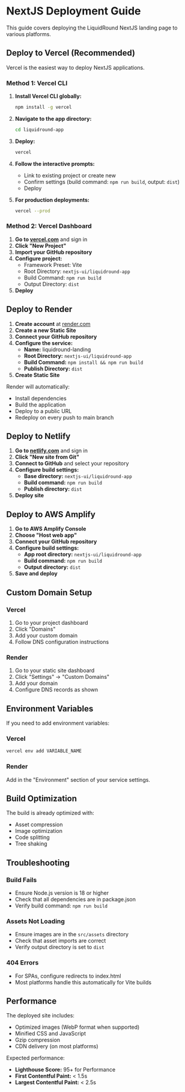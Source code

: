 # NextJS Deployment Guide

This guide covers deploying the LiquidRound NextJS landing page to various platforms.

## Deploy to Vercel (Recommended)

Vercel is the easiest way to deploy NextJS applications.

### Method 1: Vercel CLI

1. **Install Vercel CLI globally:**
   ```bash
   npm install -g vercel
   ```

2. **Navigate to the app directory:**
   ```bash
   cd liquidround-app
   ```

3. **Deploy:**
   ```bash
   vercel
   ```

4. **Follow the interactive prompts:**
   - Link to existing project or create new
   - Confirm settings (build command: `npm run build`, output: `dist`)
   - Deploy

5. **For production deployments:**
   ```bash
   vercel --prod
   ```

### Method 2: Vercel Dashboard

1. **Go to [vercel.com](https://vercel.com)** and sign in
2. **Click "New Project"**
3. **Import your GitHub repository**
4. **Configure project:**
   - Framework Preset: Vite
   - Root Directory: `nextjs-ui/liquidround-app`
   - Build Command: `npm run build`
   - Output Directory: `dist`
5. **Deploy**

## Deploy to Render

1. **Create account** at [render.com](https://render.com)
2. **Create a new Static Site**
3. **Connect your GitHub repository**
4. **Configure the service:**
   - **Name:** liquidround-landing
   - **Root Directory:** `nextjs-ui/liquidround-app`
   - **Build Command:** `npm install && npm run build`
   - **Publish Directory:** `dist`
5. **Create Static Site**

Render will automatically:
- Install dependencies
- Build the application
- Deploy to a public URL
- Redeploy on every push to main branch

## Deploy to Netlify

1. **Go to [netlify.com](https://netlify.com)** and sign in
2. **Click "New site from Git"**
3. **Connect to GitHub** and select your repository
4. **Configure build settings:**
   - **Base directory:** `nextjs-ui/liquidround-app`
   - **Build command:** `npm run build`
   - **Publish directory:** `dist`
5. **Deploy site**

## Deploy to AWS Amplify

1. **Go to AWS Amplify Console**
2. **Choose "Host web app"**
3. **Connect your GitHub repository**
4. **Configure build settings:**
   - **App root directory:** `nextjs-ui/liquidround-app`
   - **Build command:** `npm run build`
   - **Output directory:** `dist`
5. **Save and deploy**

## Custom Domain Setup

### Vercel
1. Go to your project dashboard
2. Click "Domains"
3. Add your custom domain
4. Follow DNS configuration instructions

### Render
1. Go to your static site dashboard
2. Click "Settings" → "Custom Domains"
3. Add your domain
4. Configure DNS records as shown

## Environment Variables

If you need to add environment variables:

### Vercel
```bash
vercel env add VARIABLE_NAME
```

### Render
Add in the "Environment" section of your service settings.

## Build Optimization

The build is already optimized with:
- Asset compression
- Image optimization
- Code splitting
- Tree shaking

## Troubleshooting

### Build Fails
- Ensure Node.js version is 18 or higher
- Check that all dependencies are in package.json
- Verify build command: `npm run build`

### Assets Not Loading
- Ensure images are in the `src/assets` directory
- Check that asset imports are correct
- Verify output directory is set to `dist`

### 404 Errors
- For SPAs, configure redirects to index.html
- Most platforms handle this automatically for Vite builds

## Performance

The deployed site includes:
- Optimized images (WebP format when supported)
- Minified CSS and JavaScript
- Gzip compression
- CDN delivery (on most platforms)

Expected performance:
- **Lighthouse Score:** 95+ for Performance
- **First Contentful Paint:** < 1.5s
- **Largest Contentful Paint:** < 2.5s
